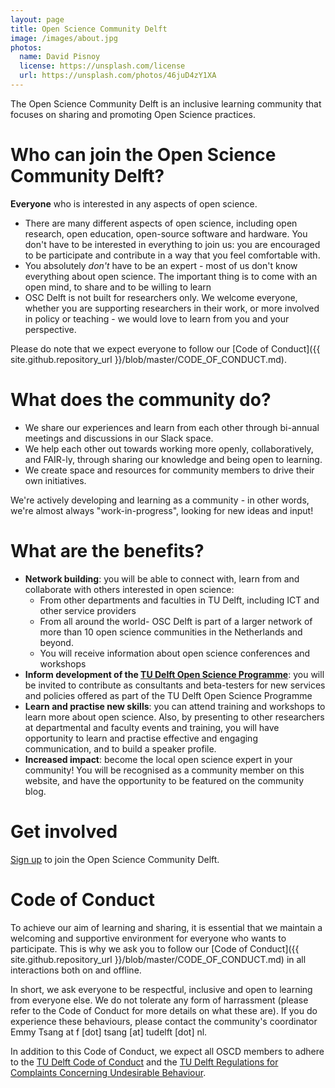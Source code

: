 ```yaml
---
layout: page
title: Open Science Community Delft
image: /images/about.jpg
photos:
  name: David Pisnoy
  license: https://unsplash.com/license
  url: https://unsplash.com/photos/46juD4zY1XA
---
```


The Open Science Community Delft is an inclusive learning community that focuses on sharing and promoting Open Science practices.

# Who can join the Open Science Community Delft?
**Everyone** who is interested in any aspects of open science.
- There are many different aspects of open science, including open research, open education, open-source software and hardware. 
You don't have to be interested in everything to join us: you are encouraged to be participate and contribute in a way that you feel comfortable with.
- You absolutely *don't* have to be an expert - most of us don't know everything about open science. The important thing is to come with an open mind, to share and to be willing to learn
- OSC Delft is not built for researchers only. We welcome everyone, whether you are supporting researchers in their work, or more involved in policy or teaching - we would love to learn from you and your perspective.

Please do note that we expect everyone to follow our [Code of Conduct]({{ site.github.repository_url }}/blob/master/CODE_OF_CONDUCT.md).

# What does the community do?
- We share our experiences and learn from each other through bi-annual meetings and discussions in our Slack space.
- We help each other out towards working more openly, collaboratively, and FAIR-ly, through sharing our knowledge and being open to learning.
- We create space and resources for community members to drive their own initiatives.

We're actively developing and learning as a community - in other words, we're almost always "work-in-progress", looking for new ideas and input!

# What are the benefits?
- **Network building**: you will be able to connect with, learn from and collaborate with others interested in open science:
  - From other departments and faculties in TU Delft, including ICT and other service providers
  - From all around the world- OSC Delft is part of a larger network of more than 10 open science communities in the Netherlands and beyond.
  - You will receive information about open science conferences and workshops
- **Inform development of the [TU Delft Open Science Programme](https://www.tudelft.nl/library/actuele-themas/tu-delft-open-science/os/open-science-programme/)**: you will be invited to contribute as consultants and beta-testers for new services and policies offered as part of the TU Delft Open Science Programme
- **Learn and practise new skills**: you can attend training and workshops to learn more about open science. Also, by presenting to other researchers at departmental and faculty events and training, you will have opportunity to learn and practise effective and engaging communication, and to build a speaker profile.
- **Increased impact**: become the local open science expert in your community! You will be recognised as a community member on this website, and have the opportunity to be featured on the community blog.

# Get involved

[Sign up](https://forms.office.com/Pages/ResponsePage.aspx?id=TVJuCSlpMECM04q0LeCIe5b6siKuJadBi47i1ux3Gu1UQ1BZV1JJSk9WQlY3MUJHWllJRUpXR0NJSS4u) to join the Open Science Community Delft.

# Code of Conduct

To achieve our aim of learning and sharing, it is essential that we maintain a welcoming and supportive environment for everyone who wants to participate. This is why we ask you to follow our [Code of Conduct]({{ site.github.repository_url }}/blob/master/CODE_OF_CONDUCT.md) in all interactions both on and offline.

In short, we ask everyone to be respectful, inclusive and open to learning from everyone else. We do not tolerate any form of harrassment (please refer to the Code of Conduct for more details on what these are). If you do experience these behaviours, please contact the community's coordinator Emmy Tsang at f [dot] tsang [at] tudelft [dot] nl.

In addition to this Code of Conduct, we expect all OSCD members to adhere to the [TU Delft Code of Conduct](https://www.tudelft.nl/en/about-tu-delft/strategy/integrity-policy/tu-delft-code-of-conduct/) and the [TU Delft Regulations for Complaints Concerning Undesirable Behaviour](https://d1rkab7tlqy5f1.cloudfront.net/TUDelft/Over_TU_Delft/Strategie/Integriteitsbeleid/TU%20Delft%20Regulations%20for%20Complaints%20Concerning%20Undesirable%20Behaviour.pdf).
